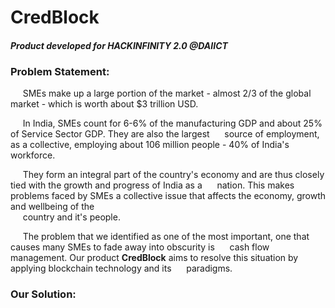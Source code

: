 # CredBlock

#### **_Product developed for HACKINFINITY 2.0 @DAIICT_**

### **Problem Statement:**

&nbsp;&nbsp;&nbsp;&nbsp; SMEs make up a large portion of the market - almost 2/3 of the global market - which is worth about \$3 trillion USD.<br/>

&nbsp;&nbsp;&nbsp;&nbsp; In India, SMEs count for 6-6% of the manufacturing GDP and about 25% of Service Sector GDP. They are also the largest &nbsp;&nbsp;&nbsp;&nbsp; source of employment, as a collective, employing about 106 million people - 40% of India's workforce.

&nbsp;&nbsp;&nbsp;&nbsp; They form an integral part of the country's economy and are thus closely tied with the growth and progress of India as a &nbsp;&nbsp;&nbsp;&nbsp; nation. This makes problems faced by SMEs a collective issue that affects the economy, growth and wellbeing of the <br/> &nbsp;&nbsp;&nbsp;&nbsp; country and it's people.<br/>

&nbsp;&nbsp;&nbsp;&nbsp; The problem that we identified as one of the most important, one that causes many SMEs to fade away into obscurity is &nbsp;&nbsp;&nbsp;&nbsp; cash flow management. Our product **CredBlock** aims to resolve this situation by applying blockchain technology and its &nbsp;&nbsp;&nbsp;&nbsp; paradigms.

### **Our Solution:**
